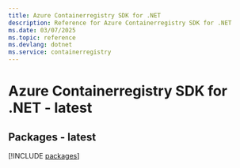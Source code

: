```yaml
---
title: Azure Containerregistry SDK for .NET
description: Reference for Azure Containerregistry SDK for .NET
ms.date: 03/07/2025
ms.topic: reference
ms.devlang: dotnet
ms.service: containerregistry
---
```

# Azure Containerregistry SDK for .NET - latest
## Packages - latest
[!INCLUDE [packages](containerregistry-index.md)]